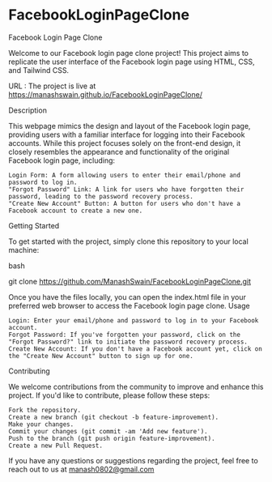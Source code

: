 # FacebookLoginPageClone

Facebook Login Page Clone

Welcome to our Facebook login page clone project! This project aims to replicate the user interface of the Facebook login page using HTML, CSS, and Tailwind CSS.

URL : The project is live at https://manashswain.github.io/FacebookLoginPageClone/

Description

This webpage mimics the design and layout of the Facebook login page, providing users with a familiar interface for logging into their Facebook accounts. While this project focuses solely on the front-end design, it closely resembles the appearance and functionality of the original Facebook login page, including:

    Login Form: A form allowing users to enter their email/phone and password to log in.
    "Forgot Password" Link: A link for users who have forgotten their password, leading to the password recovery process.
    "Create New Account" Button: A button for users who don't have a Facebook account to create a new one.

Getting Started

To get started with the project, simply clone this repository to your local machine:

bash

git clone https://github.com/ManashSwain/FacebookLoginPageClone.git

Once you have the files locally, you can open the index.html file in your preferred web browser to access the Facebook login page clone.
Usage

    Login: Enter your email/phone and password to log in to your Facebook account.
    Forgot Password: If you've forgotten your password, click on the "Forgot Password?" link to initiate the password recovery process.
    Create New Account: If you don't have a Facebook account yet, click on the "Create New Account" button to sign up for one.

Contributing

We welcome contributions from the community to improve and enhance this project. If you'd like to contribute, please follow these steps:

    Fork the repository.
    Create a new branch (git checkout -b feature-improvement).
    Make your changes.
    Commit your changes (git commit -am 'Add new feature').
    Push to the branch (git push origin feature-improvement).
    Create a new Pull Request.



If you have any questions or suggestions regarding the project, feel free to reach out to us at manash0802@gmail.com